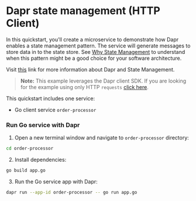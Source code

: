 # Dapr state management (HTTP Client)

In this quickstart, you'll create a microservice to demonstrate how Dapr enables a state management pattern. The service will generate messages to store data in to the state store. See [Why State Management](#why-state-management) to understand when this pattern might be a good choice for your software architecture.

Visit [this](https://docs.dapr.io/developing-applications/building-blocks/state-management/) link for more information about Dapr and State Management.

> **Note:** This example leverages the Dapr client SDK.  If you are looking for the example using only HTTP `requests` [click here](../http).

This quickstart includes one service:

- Go client service `order-processor` 

### Run Go service with Dapr

1. Open a new terminal window and navigate to `order-processor` directory: 

```bash
cd order-processor
```

2. Install dependencies: 

<!-- STEP
name: Build Go file
working_dir: ./order-processor
-->

```bash
go build app.go
```

3. Run the Go service app with Dapr: 
    
```bash
dapr run --app-id order-processor -- go run app.go
```

<!-- END_STEP -->
